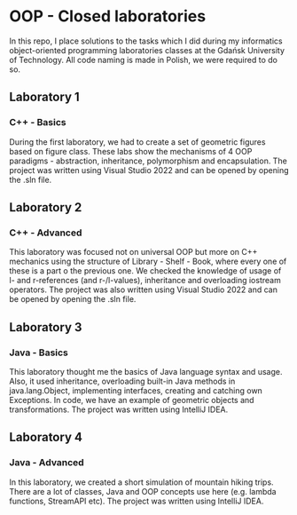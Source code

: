 # OOP - Closed laboratories
In this repo, I place solutions to the tasks which I did during my informatics object-oriented programming laboratories classes at the Gdańsk University of Technology.
All code naming is made in Polish, we were required to do so.

## Laboratory 1
### C++ - Basics
During the first laboratory, we had to create a set of geometric figures based on figure class. These labs show the mechanisms of 4 OOP paradigms - abstraction, inheritance, polymorphism and encapsulation.
The project was written using Visual Studio 2022 and can be opened by opening the .sln file.

## Laboratory 2
### C++ - Advanced
This laboratory was focused not on universal OOP but more on C++ mechanics using the structure of Library - Shelf - Book, where every one of these is a part o the previous one. We checked the knowledge of usage of l- and r-references (and r-/l-values), inheritance and overloading iostream operators.
The project was also written using Visual Studio 2022 and can be opened by opening the .sln file.

## Laboratory 3
### Java - Basics
This laboratory thought me the basics of Java language syntax and usage. Also, it used inheritance, overloading built-in Java methods in java.lang.Object, implementing interfaces, creating and catching own Exceptions. In code, we have an example of geometric objects and transformations.
The project was written using IntelliJ IDEA.

## Laboratory 4
### Java - Advanced
In this laboratory, we created a short simulation of mountain hiking trips. There are a lot of classes, Java and OOP concepts use here (e.g. lambda functions, StreamAPI etc).
The project was written using IntelliJ IDEA.

